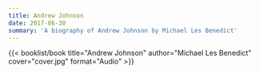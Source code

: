```yaml
---
title: Andrew Johnson
date: 2017-06-30
summary: 'A biography of Andrew Johnson by Michael Les Benedict'
---
```


{{< booklist/book
title="Andrew Johnson"
author="Michael Les Benedict"
cover="cover.jpg"
format="Audio" >}}
